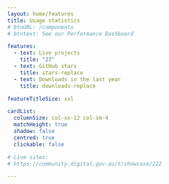 ```yaml
---
layout: home/features
title: Usage statistics
# btnURL: /components
# btntext: See our Performance Dashboard

features:
  - text: Live projects
    title: "27"
  - text: GitHub stars
    title: stars-replace
  - text: Downloads in the last year
    title: downloads-replace

featureTitleSize: xxl

cardList:
  columnSize: col-xs-12 col-sm-4
  matchHeight: true
  shadow: false
  centred: true
  clickable: false

# Live sites:
# https://community.digital.gov.au/t/showcase/222

---
```

